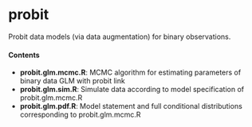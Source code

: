# probit

Probit data models (via data augmentation) for binary observations.

#### Contents

- **probit.glm.mcmc.R**: MCMC algorithm for estimating parameters of binary data GLM with probit link
- **probit.glm.sim.R**: Simulate data according to model specification of probit.glm.mcmc.R
- **probit.glm.pdf.R**: Model statement and full conditional distributions corresponding to probit.glm.mcmc.R
